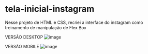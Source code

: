 # tela-inicial-instagram
Nesse projeto de HTML e CSS, recriei a interface do instagram como treinamento de manipulação de Flex Box


VERSÃO DESKTOP
![image](https://user-images.githubusercontent.com/107261997/177011056-bb2b6a4c-280e-4811-b6fc-136282a67ace.png)


VERSÃO MOBILE
![image](https://user-images.githubusercontent.com/107261997/177011079-2f97df9c-2b66-49be-86c3-02045881cb9d.png)

